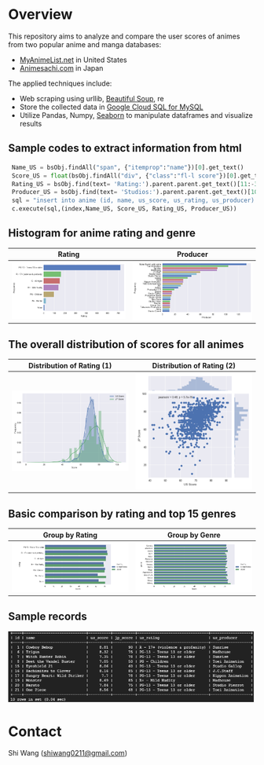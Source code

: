 Overview
========

This repository aims to analyze and compare the user scores of animes from two popular anime and manga databases:
- [MyAnimeList.net](https://myanimelist.net/) in United States
- [Animesachi.com](https://www.animesachi.com/) in Japan

The applied techniques include:
- Web scraping using urllib, [Beautiful Soup](https://www.crummy.com/software/BeautifulSoup/), re
- Store the collected data in [Google Cloud SQL for MySQL](https://cloud.google.com/sql/docs/mysql/)
- Utilize Pandas, Numpy, [Seaborn](https://seaborn.pydata.org/) to manipulate dataframes and visualize results

Sample codes to extract information from html
------
```python
 Name_US = bsObj.findAll("span", {"itemprop":"name"})[0].get_text()
 Score_US = float(bsObj.findAll("div", {"class":"fl-l score"})[0].get_text())
 Rating_US = bsObj.find(text= 'Rating:').parent.parent.get_text()[11:-3]
 Producer_US = bsObj.find(text= 'Studios:').parent.parent.get_text()[10:-1]
 sql = "insert into anime (id, name, us_score, us_rating, us_producer) values (%s,%s,%s,%s,%s)"
 c.execute(sql,(index,Name_US, Score_US, Rating_US, Producer_US))
 ```
 
Histogram for anime **rating** and **genre**
------

Rating | Producer
:-------------------------:|:-------------------------:
<img src="/fig/Rating_Count_Plot.png" width="500">  |  <img src="/fig/Producer_25_Count_Plot.png" width="500">

The overall distribution of scores for all animes
------

Distribution of Rating (1) | Distribution of Rating (2)
:-------------------------:|:-------------------------:
<img src="/fig/Two_His_Plot.png" width="500"> | <img src="/fig/Two_Corr_Plot.png" width="500">

Basic comparison by rating and top 15 genres
------

Group by Rating | Group by Genre
:-------------------------:|:-------------------------:
<img src="/fig/By_rating_Comparison_Plot.png" width="500"> | <img src="/fig/By_genre_Comparison_Plot.png" width="500">

Sample records
------
<img src="/fig/database.png" width="500">


Contact
=======

Shi Wang (<shiwang0211@gmail.com>)
